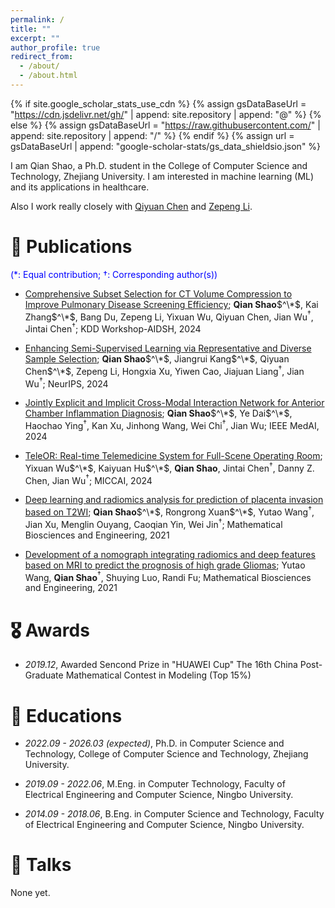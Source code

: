 ```yaml
---
permalink: /
title: ""
excerpt: ""
author_profile: true
redirect_from: 
  - /about/
  - /about.html
---
```


{% if site.google_scholar_stats_use_cdn %}
{% assign gsDataBaseUrl = "https://cdn.jsdelivr.net/gh/" | append: site.repository | append: "@" %}
{% else %}
{% assign gsDataBaseUrl = "https://raw.githubusercontent.com/" | append: site.repository | append: "/" %}
{% endif %}
{% assign url = gsDataBaseUrl | append: "google-scholar-stats/gs_data_shieldsio.json" %}

<span class='anchor' id='about-me'></span>

I am Qian Shao, a Ph.D. student in the College of Computer Science and Technology, Zhejiang University. I am interested in machine learning (ML) and its applications in healthcare.

Also I work really closely with [Qiyuan Chen](https://qychen2001.github.io/) and [Zepeng Li](https://lzzppp.github.io/).

<!-- Lorem ipsum dolor sit amet, consectetur adipiscing elit. Vivamus ornare aliquet ipsum, ac tempus justo dapibus sit amet. Suspendisse condimentum, libero vel tempus mattis, risus risus vulputate libero, elementum fermentum mi neque vel nisl. Maecenas facilisis maximus dignissim. Curabitur mattis vulputate dui, tincidunt varius libero luctus eu. Mauris mauris nulla, scelerisque eget massa id, tincidunt congue felis. Sed convallis tempor ipsum rhoncus viverra. Pellentesque nulla orci, accumsan volutpat fringilla vitae, maximus sit amet tortor. Aliquam ultricies odio ut volutpat scelerisque. Donec nisl nisl, porttitor vitae pharetra quis, fringilla sed mi. Fusce pretium dolor ut aliquam consequat. Cras volutpat, tellus accumsan mattis molestie, nisl lacus tempus massa, nec malesuada tortor leo vel quam. Aliquam vel ex consectetur, vehicula leo nec, efficitur eros. Donec convallis non urna quis feugiat.

My research interest includes neural machine translation and computer vision. I have published more than 100 papers at the top international AI conferences with total <a href='https://scholar.google.com/citations?user=DhtAFkwAAAAJ'>google scholar citations <strong><span id='total_cit'>260000+</span></strong></a> (You can also use google scholar badge <a href='https://scholar.google.com/citations?user=DhtAFkwAAAAJ'><img src="https://img.shields.io/endpoint?url={{ url | url_encode }}&logo=Google%20Scholar&labelColor=f6f6f6&color=9cf&style=flat&label=citations"></a>). -->


<!-- # 🔥 News
- *2022.02*: &nbsp;🎉🎉 Lorem ipsum dolor sit amet, consectetur adipiscing elit. Vivamus ornare aliquet ipsum, ac tempus justo dapibus sit amet. 
- *2022.02*: &nbsp;🎉🎉 Lorem ipsum dolor sit amet, consectetur adipiscing elit. Vivamus ornare aliquet ipsum, ac tempus justo dapibus sit amet. -->

# 📝 Publications 

<span style="color:blue">(*: Equal contribution; $\dagger$: Corresponding author(s))</span>

* [Comprehensive Subset Selection for CT Volume Compression to Improve Pulmonary Disease Screening Efficiency](https://openreview.net/pdf?id=JLyiMGQoqZ); **Qian Shao**$^\*$, Kai Zhang$^\*$, Bang Du, Zepeng Li, Yixuan Wu, Qiyuan Chen, Jian Wu$^\dagger$, Jintai Chen$^\dagger$; KDD Workshop-AIDSH, 2024

* [Enhancing Semi-Supervised Learning via Representative and Diverse Sample Selection](https://arxiv.org/pdf/2409.11653); **Qian Shao**$^\*$, Jiangrui Kang$^\*$, Qiyuan Chen$^\*$, Zepeng Li, Hongxia Xu, Yiwen Cao, Jiajuan Liang$^\dagger$, Jian Wu$^\dagger$; NeurIPS, 2024

* [Jointly Explicit and Implicit Cross-Modal Interaction Network for Anterior Chamber Inflammation Diagnosis](https://arxiv.org/pdf/2312.06171.pdf); **Qian Shao**$^\*$, Ye Dai$^\*$, Haochao Ying$^\dagger$, Kan Xu, Jinhong Wang, Wei Chi$^\dagger$, Jian Wu; IEEE MedAI, 2024

* [TeleOR: Real-time Telemedicine System for Full-Scene Operating Room](https://arxiv.org/pdf/2407.19763); Yixuan Wu$^\*$, Kaiyuan Hu$^\*$, **Qian Shao**, Jintai Chen$^\dagger$, Danny Z. Chen, Jian Wu$^\dagger$; MICCAI, 2024

* [Deep learning and radiomics analysis for prediction of placenta invasion based on T2WI](http://www.aimspress.com/aimspress-data/mbe/2021/5/PDF/mbe-18-05-310.pdf); **Qian Shao**$^\*$, Rongrong Xuan$^\*$, Yutao Wang$^\dagger$, Jian Xu, Menglin Ouyang, Caoqian Yin, Wei Jin$^\dagger$; Mathematical Biosciences and Engineering, 2021

* [Development of a nomograph integrating radiomics and deep features based on MRI to predict the prognosis of high grade Gliomas](https://www.aimspress.com/aimspress-data/mbe/2021/6/PDF/mbe-18-06-401.pdf); Yutao Wang, **Qian Shao**$^\dagger$, Shuying Luo, Randi Fu; Mathematical Biosciences and Engineering, 2021


<!-- <div class='paper-box'><div class='paper-box-image'><div><div class="badge">CVPR 2016</div><img src='images/500x300.png' alt="sym" width="100%"></div></div>
<div class='paper-box-text' markdown="1">

[Deep Residual Learning for Image Recognition](https://openaccess.thecvf.com/content_cvpr_2016/papers/He_Deep_Residual_Learning_CVPR_2016_paper.pdf)

**Kaiming He**, Xiangyu Zhang, Shaoqing Ren, Jian Sun

[**Project**](https://scholar.google.com/citations?view_op=view_citation&hl=zh-CN&user=DhtAFkwAAAAJ&citation_for_view=DhtAFkwAAAAJ:ALROH1vI_8AC) <strong><span class='show_paper_citations' data='DhtAFkwAAAAJ:ALROH1vI_8AC'></span></strong>
- Lorem ipsum dolor sit amet, consectetur adipiscing elit. Vivamus ornare aliquet ipsum, ac tempus justo dapibus sit amet. 
</div>
</div>

- [Lorem ipsum dolor sit amet, consectetur adipiscing elit. Vivamus ornare aliquet ipsum, ac tempus justo dapibus sit amet](https://github.com), A, B, C, **CVPR 2020** -->



# 🎖 Awards
<!-- - *2021.10* Lorem ipsum dolor sit amet, consectetur adipiscing elit. Vivamus ornare aliquet ipsum, ac tempus justo dapibus sit amet. 
- *2021.09* Lorem ipsum dolor sit amet, consectetur adipiscing elit. Vivamus ornare aliquet ipsum, ac tempus justo dapibus sit amet.  -->

- *2019.12*, Awarded Sencond Prize in "HUAWEI Cup" The 16th China Post-Graduate Mathematical Contest in Modeling (Top 15%)

# 📖 Educations
- *2022.09 - 2026.03 (expected)*, Ph.D. in Computer Science and Technology, College of Computer Science and Technology, Zhejiang University.

- *2019.09 - 2022.06*, M.Eng. in Computer Technology, Faculty of Electrical Engineering and Computer Science, Ningbo University.

- *2014.09 - 2018.06*, B.Eng. in Computer Science and Technology, Faculty of Electrical Engineering and Computer Science, Ningbo University.


# 💬 Talks
None yet.

<!-- - *2021.06*, Lorem ipsum dolor sit amet, consectetur adipiscing elit. Vivamus ornare aliquet ipsum, ac tempus justo dapibus sit amet. 
- *2021.03*, Lorem ipsum dolor sit amet, consectetur adipiscing elit. Vivamus ornare aliquet ipsum, ac tempus justo dapibus sit amet.  \| [\[video\]](https://github.com/) -->

<!-- # 💻 Internships
- *2019.05 - 2020.02*, [Lorem](https://github.com/), China. -->
